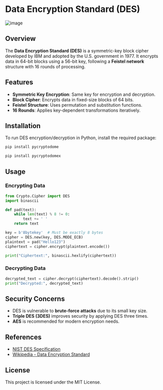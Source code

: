 # Data Encryption Standard (DES)

![image](https://github.com/user-attachments/assets/68d53bf6-d81a-4bdc-b229-570c13340643)

## Overview
The **Data Encryption Standard (DES)** is a symmetric-key block cipher developed by IBM and adopted by the U.S. government in 1977. It encrypts data in 64-bit blocks using a 56-bit key, following a **Feistel network** structure with 16 rounds of processing.

## Features
- **Symmetric Key Encryption**: Same key for encryption and decryption.
- **Block Cipher**: Encrypts data in fixed-size blocks of 64 bits.
- **Feistel Structure**: Uses permutation and substitution functions.
- **16 Rounds**: Applies key-dependent transformations iteratively.

## Installation
To run DES encryption/decryption in Python, install the required package:

```sh
pip install pycryptodome
```

```sh
pip install pycryptodomex
```

## Usage
### Encrypting Data
```python
from Crypto.Cipher import DES
import binascii

def pad(text):
    while len(text) % 8 != 0:
        text += ' '
    return text

key = b'8bytekey'  # Must be exactly 8 bytes
cipher = DES.new(key, DES.MODE_ECB)
plaintext = pad("Hello123")
ciphertext = cipher.encrypt(plaintext.encode())

print("Ciphertext:", binascii.hexlify(ciphertext))
```

### Decrypting Data
```python
decrypted_text = cipher.decrypt(ciphertext).decode().strip()
print("Decrypted:", decrypted_text)
```

## Security Concerns
- DES is vulnerable to **brute-force attacks** due to its small key size.
- **Triple DES (3DES)** improves security by applying DES three times.
- **AES** is recommended for modern encryption needs.

## References
- [NIST DES Specification](https://csrc.nist.gov/publications/fips/fips46-3/fips46-3.pdf)
- [Wikipedia - Data Encryption Standard](https://en.wikipedia.org/wiki/Data_Encryption_Standard)

## License
This project is licensed under the MIT License.
